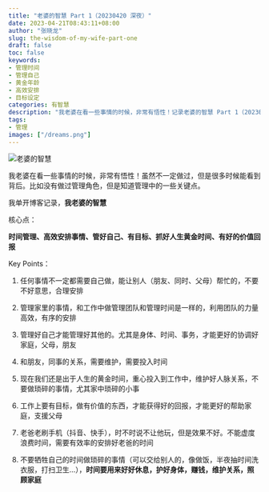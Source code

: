 ```yaml
---
title: "老婆的智慧 Part 1（20230420 深夜）"
date: 2023-04-21T08:43:11+08:00
author: "张晓龙"
slug: the-wisdom-of-my-wife-part-one
draft: false
toc: false
keywords: 
- 管理时间
- 管理自己
- 黄金年龄
- 高效安排
- 目标设定
categories: 有智慧
description: "我老婆在看一些事情的时候，非常有悟性！记录老婆的智慧 Part 1（20230420 深夜）"
tags: 
- 管理
images: ["/dreams.png"]
---
```


![老婆的智慧](https://media.techwhims.com/techwhims/2023/FtATZFYacAADAXh.jpeg) 

我老婆在看一些事情的时候，非常有悟性！虽然不一定做过，但是很多时候能看到背后。比如没有做过管理角色，但是知道管理中的一些关键点。

我单开博客记录，**我老婆的智慧**

核心点：

**时间管理、高效安排事情、管好自己、有目标、抓好人生黄金时间、有好的价值回报**

Key Points：

1. 任何事情不一定都需要自己做，能让别人（朋友、同时、父母）帮忙的，不要不好意思，合理安排

2. 管理家里的事情，和工作中做管理团队和管理时间是一样的，利用团队的力量高效，有序的安排

3. 管理好自己才能管理好其他的。尤其是身体、时间、事务，才能更好的协调好家庭，父母，朋友

4. 和朋友，同事的关系，需要维护，需要投入时间

5. 现在我们还是出于人生的黄金时间，重心投入到工作中，维护好人脉关系，不要做琐碎的事情，尤其家中琐碎的小事

6. 工作上要有目标，做有价值的东西，才能获得好的回报，才能更好的帮助家庭，支援父母

7. 老爸老刷手机（抖音、快手），时不时说不让他玩，但是效果不好。不能虚度浪费时间，需要有效率的安排好老爸的时间

8. 不要牺牲自己的时间做琐碎的事情（可以交给别人的，像做饭，半夜抽时间洗衣服，打扫卫生...），**时间要用来好好休息，护好身体，赚钱，维护关系，照顾家庭**
